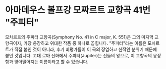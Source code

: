 # 아마데우스 볼프강 모짜르트 교향곡 41번 "주피터"

모차르트의 주피터 교향곡(Symphony No. 41 in C major, K. 551)은 그의 마지막 교향곡이자, 가장 웅장하고 위대한 작품 중 하나로 꼽힙니다. "주피터"라는 이름은 모차르트가 직접 붙인 것이 아니라, 후기 비평가들이 이 곡의 장엄하고 신적인 분위기 때문에 붙인 것입니다. 고대 로마 신화에서 주피터(Jupiter)는 신들의 왕으로, 이 교향곡의 웅장함과 맞아떨어지는 이름이라고 할 수 있습니다.
